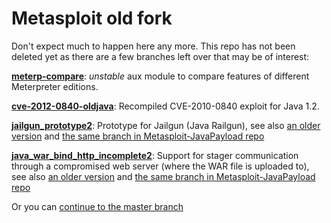 Metasploit old fork
===================


Don't expect much to happen here any more. This repo has not been deleted yet as there are a few branches left over that may be of interest:

**[meterp-compare](https://github.com/schierlm/metasploit-framework/tree/meterp_compare)**: *unstable* aux module to compare features of different Meterpreter editions.
 
**[cve-2012-0840-oldjava](https://github.com/schierlm/metasploit-framework/tree/cve-2012-0840-oldjava)**: Recompiled CVE-2010-0840 exploit for Java 1.2.

**[jailgun_prototype2](https://github.com/schierlm/metasploit-framework/tree/jailgun_prototype2)**: Prototype for Jailgun (Java Railgun), see also [an older version](https://github.com/schierlm/metasploit-framework/tree/jailgun_prototype) and [the same branch in Metasploit-JavaPayload repo](https://github.com/schierlm/metasploit-javapayload/tree/jailgun_prototype2)

**[java_war_bind_http_incomplete2](https://github.com/schierlm/metasploit-framework/tree/java_war_bind_http_incomplete2)**: Support for stager communication through a compromised web server (where the WAR file is uploaded to), see also [an older version](https://github.com/schierlm/metasploit-framework/tree/java_war_bind_http_incomplete) and [the same branch in Metasploit-JavaPayload repo](https://github.com/schierlm/metasploit-javapayload/tree/java_war_bind_http_incomplete2)



Or you can [continue to the master branch](https://github.com/schierlm/metasploit-framework/tree/master)
